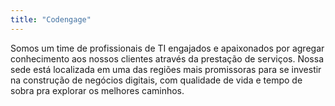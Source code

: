 ```yaml
---
title: "Codengage"
---
```

Somos um time de profissionais de TI engajados e apaixonados por agregar conhecimento aos nossos clientes através da prestação de serviços. Nossa sede está localizada em uma das regiões mais promissoras para se investir na construção de negócios digitais, com qualidade de vida e tempo de sobra pra explorar os melhores caminhos.